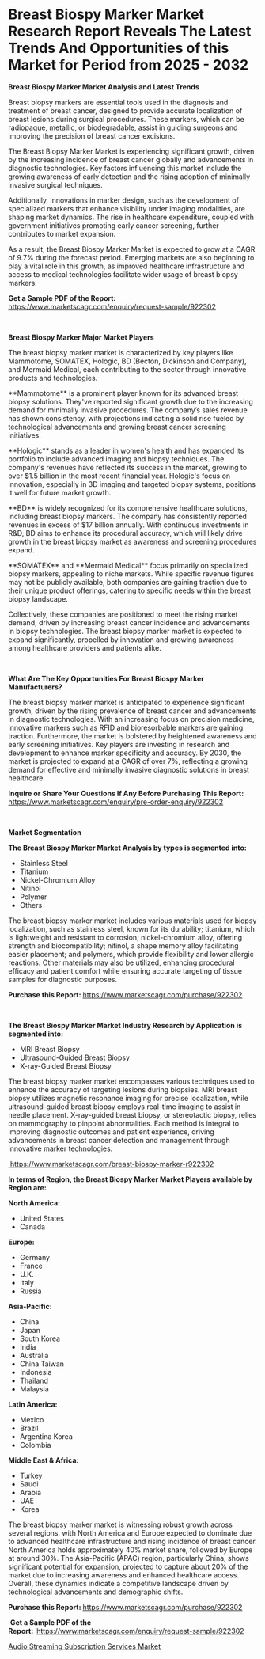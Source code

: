 <p><h1>Breast Biospy Marker Market Research Report Reveals The Latest Trends And Opportunities of this Market for Period from 2025 - 2032</h1></p><p><strong>Breast Biospy Marker Market Analysis and Latest Trends</strong></p>
<p><p>Breast biopsy markers are essential tools used in the diagnosis and treatment of breast cancer, designed to provide accurate localization of breast lesions during surgical procedures. These markers, which can be radiopaque, metallic, or biodegradable, assist in guiding surgeons and improving the precision of breast cancer excisions. </p><p>The Breast Biopsy Marker Market is experiencing significant growth, driven by the increasing incidence of breast cancer globally and advancements in diagnostic technologies. Key factors influencing this market include the growing awareness of early detection and the rising adoption of minimally invasive surgical techniques. </p><p>Additionally, innovations in marker design, such as the development of specialized markers that enhance visibility under imaging modalities, are shaping market dynamics. The rise in healthcare expenditure, coupled with government initiatives promoting early cancer screening, further contributes to market expansion. </p><p>As a result, the Breast Biospy Marker Market is expected to grow at a CAGR of 9.7% during the forecast period. Emerging markets are also beginning to play a vital role in this growth, as improved healthcare infrastructure and access to medical technologies facilitate wider usage of breast biopsy markers.</p></p>
<p><strong>Get a Sample PDF of the Report:&nbsp;</strong> <a href="https://www.marketscagr.com/enquiry/request-sample/922302?utm_campaign=2471&utm_medium=2&utm_source=Github&utm_content=ia&utm_term=07032025&utm_id=breast-biospy-marker">https://www.marketscagr.com/enquiry/request-sample/922302</a></p>
<p>&nbsp;</p>
<p><strong>Breast Biospy Marker Major Market Players</strong></p>
<p><p>The breast biopsy marker market is characterized by key players like Mammotome, SOMATEX, Hologic, BD (Becton, Dickinson and Company), and Mermaid Medical, each contributing to the sector through innovative products and technologies.</p><p>**Mammotome** is a prominent player known for its advanced breast biopsy solutions. They've reported significant growth due to the increasing demand for minimally invasive procedures. The company’s sales revenue has shown consistency, with projections indicating a solid rise fueled by technological advancements and growing breast cancer screening initiatives.</p><p>**Hologic** stands as a leader in women's health and has expanded its portfolio to include advanced imaging and biopsy techniques. The company's revenues have reflected its success in the market, growing to over $1.5 billion in the most recent financial year. Hologic's focus on innovation, especially in 3D imaging and targeted biopsy systems, positions it well for future market growth.</p><p>**BD** is widely recognized for its comprehensive healthcare solutions, including breast biopsy markers. The company has consistently reported revenues in excess of $17 billion annually. With continuous investments in R&D, BD aims to enhance its procedural accuracy, which will likely drive growth in the breast biopsy market as awareness and screening procedures expand.</p><p>**SOMATEX** and **Mermaid Medical** focus primarily on specialized biopsy markers, appealing to niche markets. While specific revenue figures may not be publicly available, both companies are gaining traction due to their unique product offerings, catering to specific needs within the breast biopsy landscape.</p><p>Collectively, these companies are positioned to meet the rising market demand, driven by increasing breast cancer incidence and advancements in biopsy technologies. The breast biopsy marker market is expected to expand significantly, propelled by innovation and growing awareness among healthcare providers and patients alike.</p></p>
<p>&nbsp;</p>
<p><strong>What Are The Key Opportunities For Breast Biospy Marker Manufacturers?</strong></p>
<p><p>The breast biopsy marker market is anticipated to experience significant growth, driven by the rising prevalence of breast cancer and advancements in diagnostic technologies. With an increasing focus on precision medicine, innovative markers such as RFID and bioresorbable markers are gaining traction. Furthermore, the market is bolstered by heightened awareness and early screening initiatives. Key players are investing in research and development to enhance marker specificity and accuracy. By 2030, the market is projected to expand at a CAGR of over 7%, reflecting a growing demand for effective and minimally invasive diagnostic solutions in breast healthcare.</p></p>
<p><strong>Inquire or Share Your Questions If Any Before Purchasing This Report:</strong> <a href="https://www.marketscagr.com/enquiry/pre-order-enquiry/922302?utm_campaign=2471&utm_medium=2&utm_source=Github&utm_content=ia&utm_term=07032025&utm_id=breast-biospy-marker">https://www.marketscagr.com/enquiry/pre-order-enquiry/922302</a></p>
<p>&nbsp;</p>
<p><strong>Market Segmentation</strong></p>
<p><strong>The Breast Biospy Marker Market Analysis by types is segmented into:</strong></p>
<p><ul><li>Stainless Steel</li><li>Titanium</li><li>Nickel-Chromium Alloy</li><li>Nitinol</li><li>Polymer</li><li>Others</li></ul></p>
<p><p>The breast biopsy marker market includes various materials used for biopsy localization, such as stainless steel, known for its durability; titanium, which is lightweight and resistant to corrosion; nickel-chromium alloy, offering strength and biocompatibility; nitinol, a shape memory alloy facilitating easier placement; and polymers, which provide flexibility and lower allergic reactions. Other materials may also be utilized, enhancing procedural efficacy and patient comfort while ensuring accurate targeting of tissue samples for diagnostic purposes.</p></p>
<p><strong>Purchase this Report:&nbsp;</strong><a href="https://www.marketscagr.com/purchase/922302?utm_campaign=2471&utm_medium=2&utm_source=Github&utm_content=ia&utm_term=07032025&utm_id=breast-biospy-marker">https://www.marketscagr.com/purchase/922302</a></p>
<p>&nbsp;</p>
<p><strong>The Breast Biospy Marker Market Industry Research by Application is segmented into:</strong></p>
<p><ul><li>MRI Breast Biopsy</li><li>Ultrasound-Guided Breast Biopsy</li><li>X-ray-Guided Breast Biopsy</li></ul></p>
<p><p>The breast biopsy marker market encompasses various techniques used to enhance the accuracy of targeting lesions during biopsies. MRI breast biopsy utilizes magnetic resonance imaging for precise localization, while ultrasound-guided breast biopsy employs real-time imaging to assist in needle placement. X-ray-guided breast biopsy, or stereotactic biopsy, relies on mammography to pinpoint abnormalities. Each method is integral to improving diagnostic outcomes and patient experience, driving advancements in breast cancer detection and management through innovative marker technologies.</p></p>
<p><a href="https://www.marketscagr.com/breast-biospy-marker-r922302?utm_campaign=2471&utm_medium=2&utm_source=Github&utm_content=ia&utm_term=07032025&utm_id=breast-biospy-marker">&nbsp;https://www.marketscagr.com/breast-biospy-marker-r922302</a></p>
<p><strong>In terms of Region, the Breast Biospy Marker Market Players available by Region are:</strong></p>
<p>
    <p> <strong> North America: </strong>
        <ul>
            <li>United States</li>
            <li>Canada</li>
        </ul>
        </p> 
    <p> <strong> Europe: </strong>
        <ul>
            <li>Germany</li>
            <li>France</li>
            <li>U.K.</li>
            <li>Italy</li>
            <li>Russia</li>
        </ul>
        </p> 
    <p> <strong> Asia-Pacific: </strong>
        <ul>
            <li>China</li>
            <li>Japan</li>
            <li>South Korea</li>
            <li>India</li>
            <li>Australia</li>
            <li>China Taiwan</li>
            <li>Indonesia</li>
            <li>Thailand</li>
            <li>Malaysia</li>
        </ul>
        </p> 
    <p> <strong> Latin America: </strong>
        <ul>
            <li>Mexico</li>
            <li>Brazil</li>
            <li>Argentina Korea</li>
            <li>Colombia</li>
        </ul>
        </p> 
    <p> <strong> Middle East & Africa: </strong>
        <ul>
            <li>Turkey</li>
            <li>Saudi</li>
            <li>Arabia</li>
            <li>UAE</li>
            <li>Korea</li>
        </ul>
    </p>
    </p>
<p><p>The breast biopsy marker market is witnessing robust growth across several regions, with North America and Europe expected to dominate due to advanced healthcare infrastructure and rising incidence of breast cancer. North America holds approximately 40% market share, followed by Europe at around 30%. The Asia-Pacific (APAC) region, particularly China, shows significant potential for expansion, projected to capture about 20% of the market due to increasing awareness and enhanced healthcare access. Overall, these dynamics indicate a competitive landscape driven by technological advancements and demographic shifts.</p></p>
<p><strong>Purchase this Report: </strong><a href="https://www.marketscagr.com/purchase/922302?utm_campaign=2471&utm_medium=2&utm_source=Github&utm_content=ia&utm_term=07032025&utm_id=breast-biospy-marker">https://www.marketscagr.com/purchase/922302</a></p>
<p>&nbsp;<strong>Get a Sample PDF of the Report:&nbsp;&nbsp;</strong><a href="https://www.marketscagr.com/enquiry/request-sample/922302?utm_campaign=2471&utm_medium=2&utm_source=Github&utm_content=ia&utm_term=07032025&utm_id=breast-biospy-marker">https://www.marketscagr.com/enquiry/request-sample/922302</a></p>
<p><strong></strong></p>
<p><p><a href="https://github.com/suleimannichelle7/Market-Research-Report-List-1/blob/main/audio-streaming-subscription-services-market.md?utm_campaign=2471&utm_medium=2&utm_source=Github&utm_content=ia&utm_term=07032025&utm_id=breast-biospy-marker">Audio Streaming Subscription Services Market</a></p></p>